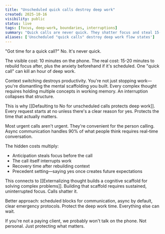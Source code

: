 ```yaml
---
title: "Unscheduled quick calls destroy deep work"
created: 2025-10-16
visibility: public
status: live
tags: [focus, deep-work, boundaries, interruptions]
summary: "Quick calls are never quick. They shatter focus and steal 15-20 minutes of recovery time after the interruption ends."
aliases: ['Unscheduled "quick calls" destroy deep work flow states']
---
```


"Got time for a quick call?" No. It's never quick.

The visible cost: 10 minutes on the phone. The real cost: 15-20 minutes to rebuild focus after, plus the anxiety beforehand if it's scheduled. One "quick call" can kill an hour of deep work.

Context switching destroys productivity. You're not just stopping work—you're dismantling the mental scaffolding you built. Every complex thought requires holding multiple concepts in working memory. An interruption collapses that structure.

This is why [[Defaulting to No for unscheduled calls protects deep work]]. Every request starts at no unless there's a clear reason for yes. Protects the time that actually matters.

Most urgent calls aren't urgent. They're convenient for the person calling. Async communication handles 90% of what people think requires real-time conversation.

The hidden costs multiply:
- Anticipation steals focus before the call
- The call itself interrupts work
- Recovery time after rebuilding context
- Precedent setting—saying yes once creates future expectations

This connects to [[Externalizing thought builds a cognitive scaffold for solving complex problems]]. Building that scaffold requires sustained, uninterrupted focus. Calls shatter it.

Better approach: scheduled blocks for communication, async by default, clear emergency protocols. Protect the deep work time. Everything else can wait.

If you're not a paying client, we probably won't talk on the phone. Not personal. Just protecting what matters.
